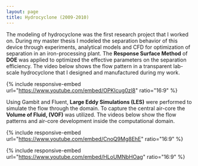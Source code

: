 ```yaml
---
layout: page
title: Hydrocyclone (2009-2010)
---
```


The modeling of hydrocyclone was the first research project that I worked on. 
During my master thesis I modeled the separation behavior of this device 
through experiments, analytical models and CFD for optimization of separation 
in an iron-processing plant. The **Response Surface Method** of **DOE** was 
applied to optimized the effective parameters on the separation efficiency. 
The video below shows the flow pattern in a transparent lab-scale hydrocyclone 
that I designed and manufactured during my work.

{% include responsive-embed url="https://www.youtube.com/embed/OPKIcug0zl8" ratio="16:9" %}
<!-- <iframe width="600" height="330" src="https://www.youtube.com/embed/OPKIcug0zl8" frameborder="0" allow="accelerometer; autoplay; encrypted-media; gyroscope; picture-in-picture" allowfullscreen></iframe> -->

Using Gambit and Fluent, **Large Eddy Simulations (LES)** were performed to simulate the flow through the domain. To capture the central air-core the **Volume of Fluid, (VOF)** was utilized. The videos below show the flow patterns and air-core development inside the computational domain.

{% include responsive-embed url="https://www.youtube.com/embed/CnoQ9Mg8EhE" ratio="16:9" %}
<!-- <iframe width="600" height="330" src="https://www.youtube.com/embed/CnoQ9Mg8EhE" frameborder="0" allow="accelerometer; autoplay; encrypted-media; gyroscope; picture-in-picture" allowfullscreen></iframe> -->
{% include responsive-embed url="https://www.youtube.com/embed/HLoUMNbHOag" ratio="16:9" %}
<!-- <iframe width="600" height="330" src="https://www.youtube.com/embed/HLoUMNbHOag" frameborder="0" allow="accelerometer; autoplay; encrypted-media; gyroscope; picture-in-picture" allowfullscreen></iframe> -->

